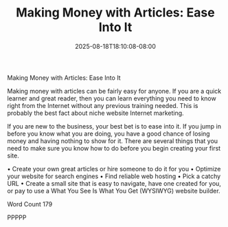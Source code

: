 ﻿---
title: "Making Money with Articles: Ease Into It"
date: 2025-08-18T18:10:08-08:00
description: "Making Money With Articles Tips for Web Success"
featured_image: "/images/Making Money With Articles.jpg"
tags: ["Making Money With Articles"]
---

Making Money with Articles: Ease Into It

Making money with articles can be fairly easy for anyone. If you are a quick learner and great reader, then you can learn everything you need to know right from the Internet without any previous training needed. This is probably the best fact about niche website Internet marketing.

If you are new to the business, your best bet is to ease into it. If you jump in before you know what you are doing, you have a good chance of losing money and having nothing to show for it. There are several things that you need to make sure you know how to do before you begin creating your first site.

•	Create your own great articles or hire someone to do it for you
•	Optimize your website for search engines
•	Find reliable web hosting
•	Pick a catchy URL
•	Create a small site that is easy to navigate, have one created for you, or pay to use a What You See Is What You Get (WYSIWYG) website builder.

Word Count 179

PPPPP
